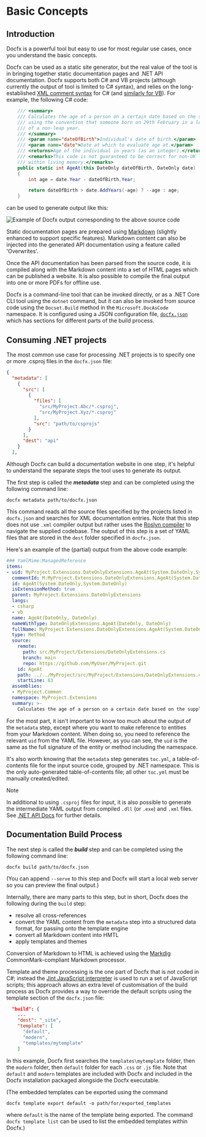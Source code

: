 # Basic Concepts

## Introduction

Docfx is a powerful tool but easy to use for most regular use cases, once you understand the basic concepts.

Docfx can be used as a static site generator, but the real value of the tool is in bringing together static documentation pages and .NET API documentation.  Docfx supports both C# and VB projects (although currently the output of tool is limited to C# syntax), and relies on the long-established [XML comment syntax](https://learn.microsoft.com/en-us/dotnet/csharp/language-reference/xmldoc/) for C# (and [similarly for VB](https://learn.microsoft.com/en-us/dotnet/visual-basic/programming-guide/program-structure/documenting-your-code-with-xml)).  For example, the following C# code:

```c#
    /// <summary>
    /// Calculates the age of a person on a certain date based on the supplied date of birth.  Takes account of leap years,
    /// using the convention that someone born on 29th February in a leap year is not legally one year older until 1st March
    /// of a non-leap year.
    /// </summary>
    /// <param name="dateOfBirth">Individual's date of birth.</param>
    /// <param name="date">Date at which to evaluate age at.</param>
    /// <returns>Age of the individual in years (as an integer).</returns>
    /// <remarks>This code is not guaranteed to be correct for non-UK locales, as some countries have skipped certain dates
    /// within living memory.</remarks>
    public static int AgeAt(this DateOnly dateOfBirth, DateOnly date)
    {
        int age = date.Year - dateOfBirth.Year;

        return dateOfBirth > date.AddYears(-age) ? --age : age;
    }
```

can be used to generate output like this:

![Example of Docfx output corresponding to the above source code](../images/output-example.png)

Static documentation pages are prepared using [Markdown](markdown.md) (slightly enhanced to support specific features).  Markdown content can also be injected into the generated API documentation using a feature called 'Overwrites'.

Once the API documentation has been parsed from the source code, it is compiled along with the Markdown content into a set of HTML pages which can be published a website.  It is also possible to compile the final output into one or more PDFs for offline use.

Docfx is a command-line tool that can be invoked directly, or as a .NET Core CLI tool using the `dotnet` command, but it can also be invoked from source code using the `Docset.Build` method in the `Microsoft.DocAsCode` namespace.  It is configured using a JSON configuration file, [`docfx.json`](../reference/docfx-json-reference.md) which has sections for different parts of the build process.

## Consuming .NET projects

The most common use case for processing .NET projects is to specify one or more .csproj files in the `docfx.json` file:

```json
{
  "metadata": [
    {
      "src": [
        {
          "files": [
            "src/MyProject.Abc/*.csproj",
            "src/MyProject.Xyz/*.csproj"
          ],
          "src": "path/to/csprojs"
        }
      ],
      "dest": "api"
    }
  ],
```

Although Docfx can build a documentation website in one step, it's helpful to understand the separate steps the tool uses to generate its output.

The first step is called the ***metadata*** step and can be completed using the following command line:

```shell
docfx metadata path/to/docfx.json
```

This command reads all the source files specified by the projects listed in `docfx.json` and searches for XML documentation entries.  Note that this step does not use `.xml` compiler output but rather uses the [Roslyn compiler](https://github.com/dotnet/roslyn) to navigate the supplied codebase.  The output of this step is a set of YAML files that are stored in the `dest` folder specified in `docfx.json`.

Here's an example of the (partial) output from the above code example:

```yaml
### YamlMime:ManagedReference
items:
- uid: MyProject.Extensions.DateOnlyExtensions.AgeAt(System.DateOnly,System.DateOnly)
  commentId: M:MyProject.Extensions.DateOnlyExtensions.AgeAt(System.DateOnly,System.DateOnly)
  id: AgeAt(System.DateOnly,System.DateOnly)
  isExtensionMethod: true
  parent: MyProject.Extensions.DateOnlyExtensions
  langs:
  - csharp
  - vb
  name: AgeAt(DateOnly, DateOnly)
  nameWithType: DateOnlyExtensions.AgeAt(DateOnly, DateOnly)
  fullName: MyProject.Extensions.DateOnlyExtensions.AgeAt(System.DateOnly, System.DateOnly)
  type: Method
  source:
    remote:
      path: src/MyProject/Extensions/DateOnlyExtensions.cs
      branch: main
      repo: https://github.com/MyUser/MyProject.git
    id: AgeAt
    path: ../../MyProject/src/MyProject/Extensions/DateOnlyExtensions.cs
    startLine: 63
  assemblies:
  - MyProject.Common
  namespace: MyProject.Extensions
  summary: >-
    Calculates the age of a person on a certain date based on the supplied date of birth.  Takes account of leap years, using the convention that someone born on 29th February in a leap year is not legally one year older until 1st March of a non-leap year.
```

For the most part, it isn't important to know too much about the output of the `metadata` step, except where you want to make reference to entities from your Markdown content.  When doing so, you need to reference the relevant `uid` from the YAML file.  However, as you can see, the `uid` is the same as the full signature of the entity or method including the namespace.

It's also worth knowing that the `metadata` step generates `toc.yml`, a table-of-contents file for the input source code, grouped by .NET namespace.  This is the only auto-generated table-of-contents file; all other `toc.yml` must be manually created/edited.

> [!NOTE]
> In additional to using `.csproj` files for input, it is also possible to generate the intermediate YAML output from compiled `.dll` (or `.exe`) and `.xml` files. See [.NET API Docs](dotnet-api-docs.md) for further details.

## Documentation Build Process

The next step is called the ***build*** step and can be completed using the following command line:

```shell
docfx build path/to/docfx.json
```

(You can append `--serve` to this step and Docfx will start a local web server so you can preview the final output.)

Internally, there are many parts to this step, but in short, Docfx does the following during the `build` step:

* resolve all cross-references
* convert the YAML content from the `metadata` step into a structured data format, for passing onto the template engine 
* convert all Markdown content into HMTL
* apply templates and themes

Conversion of Markdown to HTML is achieved using the [Markdig](https://github.com/xoofx/markdig) CommonMark-compliant Markdown processor.

Template and theme processing is the one part of Docfx that is not coded in C#; instead the [Jint JavaScript interpreter](https://github.com/sebastienros/jint) is used to run a set of JavaScript scripts; this approach allows an extra level of customisation of the build process as Docfx provides a way to override the default scripts using the template section of the `docfx.json` file:

```json
  "build": {
    ...
    "dest": "_site",
    "template": [
      "default",
      "modern",
      "templates/mytemplate"
    ]
```

In this example, Docfx first searches the `templates\mytemplate` folder, then the `modern` folder, then `default` folder for each `.css` or `.js` file.  Note that `default` and `modern` templates are included with Docfx and included in the Docfx installation packaged alongside the Docfx executable.

(The embedded templates can be exported using the command
```
docfx template export default -o path/for/exported_templates
```
where `default` is the name of the template being exported.  The command `docfx template list` can be used to list the embedded templates within Docfx.)